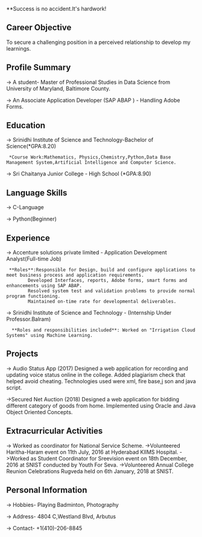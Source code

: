 
**Success is no accident.It's hardwork!

## Career Objective

To secure a challenging position in a perceived relationship to develop my learnings.


## Profile Summary                                                                                                                       

-> A student- Master of Professional Studies in Data Science from University of Maryland, Baltimore County.

-> An Associate Application Developer (SAP ABAP ) - Handling Adobe Forms.


## Education

-> Srinidhi Institute of Science and Technology-Bachelor of Science(*GPA:8.20)

     *Course Work:Mathematics, Physics,Chemistry,Python,Data Base Management System,Artificial Intelligence and Computer Science.

-> Sri Chaitanya Junior College - High School (*GPA:8.90)
     
## Language Skills

-> C-Language

-> Python(Beginner)
     
 ## Experience
 
 -> Accenture solutions private limited - Application Development Analyst(Full-time Job)
 
     **Roles**:Responsible for Design, build and configure applications to meet business process and application requirements.
            Developed Interfaces, reports, Adobe forms, smart forms and enhancements using SAP ABAP.
            Resolved system test and validation problems to provide normal program functioning.
            Maintained on-time rate for developmental deliverables.
       
  -> Srinidhi Institute of Science and Technology - (Internship Under Professor.Balram)
  
      **Roles and responsibilities included**: Worked on "Irrigation Cloud Systems" using Machine Learning.
      
     
## Projects

-> Audio Status App (2017)
Designed a web application for recording and updating voice status online in the college.
Added plagiarism check that helped avoid cheating. Technologies used were xml, fire base,j son and java script.

->Secured Net Auction (2018)
Designed a web application for bidding different category of goods from
home.
Implemented using Oracle and Java Object Oriented Concepts.


## Extracurricular Activities

-> Worked as coordinator for National Service Scheme.
->Volunteered Haritha-Haram event on 11th July, 2016 at Hyderabad KIIMS Hospital.
->Worked as Student Coordinator for Sreevision event on 18th December, 2016 at SNIST conducted by Youth For Seva.
->Volunteered Annual College Reunion Celebrations Rugveda held on 6th January, 2018 at SNIST.
   

## Personal Information

-> Hobbies- Playing Badminton, Photography 

-> Address- 4804 C,Westland Blvd, Arbutus

-> Contact- +1(410)-206-8845
